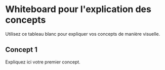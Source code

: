 # Whiteboard pour l'explication des concepts

Utilisez ce tableau blanc pour expliquer vos concepts de manière visuelle.

## Concept 1

Expliquez ici votre premier concept.

